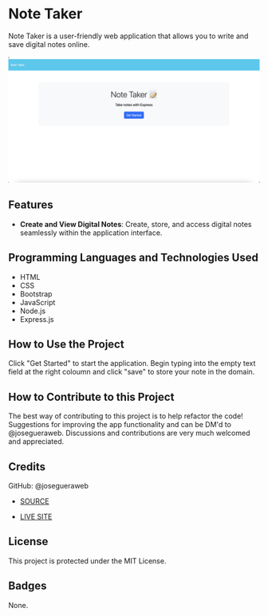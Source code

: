 # Note Taker

Note Taker is a user-friendly web application that allows you to write and save digital notes online. 

![Note Taker App](./wireframes/app%20screenshots/landing-page.png)

## Features

- **Create and View Digital Notes**: Create, store, and access digital notes seamlessly within the application interface.

## Programming Languages and Technologies Used

- HTML
- CSS
- Bootstrap
- JavaScript
- Node.js
- Express.js


## How to Use the Project

Click "Get Started" to start the application. Begin typing into the empty text field at the right coloumn and click "save" to store your note in the domain. 

## How to Contribute to this Project
The best way of contributing to this project is to help refactor the code! Suggestions for improving the app functionality and can be DM'd to @josegueraweb. Discussions and contributions are very much welcomed and appreciated. 

## Credits
GitHub: @josegueraweb

- [SOURCE](https://github.com/josegueraweb/password-generator)

- [LIVE SITE](https://josegueraweb.github.io/password-generator/)

## License
This project is protected under the MIT License.

## Badges
None.

